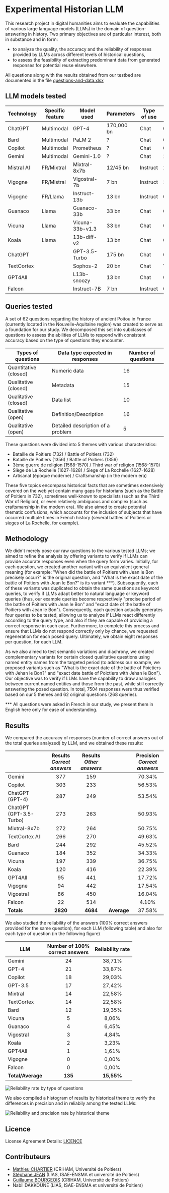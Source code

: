 # Experimental Historian LLM

This research project in digital humanities aims to evaluate the capabilities of various large language models (LLMs) in the domain of question-answering in history. Two primary objectives are of particular interest, both in substance and in form:
* to analyze the quality, the accuracy and the reliability of responses provided by LLMs across different levels of historical questions,
* to assess the feasibility of extracting predominant data from generated responses for potential reuse elsewhere.

All questions along with the results obtained from our testbed are documented in the file [questions-and-data.xlsx](questions-and-data.xlsx)

## LLM models tested

| Technology | Specific feature | Model used      | Parameters | Type of use | Release date |
|------------|------------------|-----------------|------------|-------------|--------------|
| ChatGPT    | Multimodal       | GPT-4           | 170,000 bn | Chat        | 03/2023      |
| Bard       | Multimodal       | PaLM 2          | ?          | Chat        | 03/2023      |
| Copilot    | Multimodal       | Prometheus      | ?          | Chat        | 09/2023      |
| Gemini     | Multimodal       | Gemini-1.0      | ?          | Chat        | 12/2023      |
| Mistral AI | FR/Mixtral       | Mixtral-8x7b    | 12/45 bn   | Instruct    | 12/2023      |
| Vigogne    | FR/Mistral       | Vigostral-7b    | 7 bn       | Instruct    | 10/2023      |
| Vigogne    | FR/Llama         | Instruct-13b    | 13 bn      | Instruct    | 03/2023      |
| Guanaco    | Llama            | Guanaco-33b     | 33 bn      | Chat        | 05/2023      |
| Vicuna     | Llama            | Vicuna-33b-v1.3 | 33 bn      | Chat        | 03/2023      |
| Koala      | Llama            | 13b-diff-v2     | 13 bn      | Chat        | 04/2023      |
| ChatGPT    |                  | GPT-3.5-Turbo   | 175 bn     | Chat        | 03/2022      |
| TextCortex |                  | Sophos-2        | 20 bn      | Chat        | ?            |
| GPT4All    |                  | L13b-snoozy     | 13 bn      | Chat        | 03/2023      |
| Falcon     |                  | Instruct-7B     | 7 bn       | Instruct    | 04/2023      |

## Queries tested

A set of 62 questions regarding the history of ancient Poitou in France (currently located in the Nouvelle-Aquitaine region) was created to serve as a foundation for our study. We decomposed this set into subclasses of questions to assess the abilities of LLMs to respond with consistent accuracy based on the type of questions they encounter.

| Types of questions    | Data type expected in responses   | Number of questions |
|-----------------------|-----------------------------------|---------------------|
| Quantitative (closed) | Numeric data                      |          16         |
| Qualitative (closed)  | Metadata                          |          15         |
| Qualitative (closed)  | Data list                         |          10         |
| Qualitative (open)    | Definition/Description            |          16         |
| Qualitative (open)    | Detailed description of a problem |          5          |

These questions were divided into 5 themes with various characteristics:

* Bataille de Poitiers (732) / Battle of Poitiers (732)
* Bataille de Poitiers (1356) / Battle of Poitiers (1356)
* 3ème guerre de religion (1568-1570) / Third war of religion (1568-1570)
* Siège de La Rochelle (1627-1628) / Siege of La Rochelle (1627-1628)
* Artisanat (époque moderne) / Craftsmanship (in the modern era)

These five topics encompass historical facts that are sometimes extensively covered on the web yet contain many gaps for historians (such as the Battle of Poitiers in 732), sometimes well-known to specialists (such as the Third War of Religion), or even relatively ambiguous and complex (such as craftsmanship in the modern era). We also aimed to create potential thematic confusions, which accounts for the inclusion of subjects that have occurred multiple times in French history (several battles of Poitiers or sieges of La Rochelle, for example).

## Methodology

We didn't merely pose our raw questions to the various tested LLMs; we aimed to refine the analysis by offering variants to verify if LLMs can provide accurate responses even when the query form varies. Initially, for each question, we created another variant with an equivalent general meaning (for example: "When did the battle of Poitiers with Jean le Bon precisely occur?" is the original question, and "What is the exact date of the battle of Poitiers with Jean le Bon?" is its variant ***). Subsequently, each of these variants was duplicated to obtain the same questions as keyword queries, to verify if LLMs adapt better to natural language or keyword queries (thus, our example queries become respectively "precise period of the battle of Poitiers with Jean le Bon" and "exact date of the battle of Poitiers with Jean le Bon"). Consequently, each question actually generates four queries to be tested, allowing us to analyze if LLMs react differently according to the query type, and also if they are capable of providing a correct response in each case. Furthermore, to complete this process and ensure that LLMs do not respond correctly only by chance, we requested regeneration for each posed query. Ultimately, we obtain eight responses per question, for each LLM.

As we also aimed to test semantic variations and diachrony, we created complementary variants for certain closed qualitative questions using named entity names from the targeted period (to address our example, we proposed variants such as "What is the exact date of the battle of Poictiers with Jehan le Bon?" and "exact date battle of Poictiers with Jehan le Bon"). Our objective was to verify if LLMs have the capability to draw analogies between current named entities and those from the past, while still correctly answering the posed question. In total, 7504 responses were thus verified based on our 5 themes and 62 original questions (268 queries).

*** All questions were asked in French in our study, we present them in English here only for ease of understanding.

## Results

We compared the accuracy of responses (number of correct answers out of the total queries analyzed) by LLM, and we obtained these results:

|&nbsp;|Results<br/>*Correct answers*|Results<br/>*Other answers* |&nbsp;|Precision<br/>*Correct answers*|
|-------------------------|:---------------:|:---------------:|:-------:|:---------------:|
| Gemini                  |       377       |       159       |&nbsp;   |      70.34%     |
| Copilot                 |       303       |       233       |&nbsp;   |      56.53%     |
| ChatGPT (GPT-4)         |       287       |       249       |&nbsp;   |      53.54%     |
| ChatGPT (GPT-3.5-Turbo) |       273       |       263       |&nbsp;   |      50.93%     |
| Mixtral-8x7b            |       272       |       264       |&nbsp;   |      50.75%     |
| TextCortex AI           |       266       |       270       |&nbsp;   |      49.63%     |
| Bard                    |       244       |       292       |&nbsp;   |      45.52%     |
| Guanaco                 |       184       |       352       |&nbsp;   |      34.33%     |
| Vicuna                  |       197       |       339       |&nbsp;   |      36.75%     |
| Koala                   |       120       |       416       |&nbsp;   |      22.39%     |
| GPT4All                 |       95        |       441       |&nbsp;   |      17.72%     |
| Vigogne                 |       94        |       442       |&nbsp;   |      17.54%     |
| Vigostral               |       86        |       450       |&nbsp;   |      16.04%     |
| Falcon                  |       22        |       514       |&nbsp;   |      4.10%      |
| **Totals**              |    **2820**     |     **4684**    | **Average**|      37.58%      |

We also studied the reliability of the answers (100% correct answers provided for the same question), for each LLM (following table) and also for each type of question (in the following figure)

| LLM           | Number of 100%<br/>correct answers | Reliability rate |
|---------------|:---------------:|:----------------:|
| Gemini        |       24        |      38,71%      |
| GPT-4         |       21        |      33,87%      |
| Copilot       |       18        |      29,03%      |
| GPT-3.5       |       17        |      27,42%      |
| Mixtral       |       14        |      22,58%      |
| TextCortex    |       14        |      22,58%      |
| Bard          |       12        |      19,35%      |
| Vicuna        |       5         |      8,06%       |
| Guanaco       |       4         |      6,45%       |
| Vigostral     |       3         |      4,84%       |
| Koala         |       2         |      3,23%       |
| GPT4All       |       1         |      1,61%       |
| Vigogne       |       0         |      0,00%       |
| Falcon        |       0         |      0,00%       |
| **Total/Average** |       **135**       |      **15,55%**      |

![Reliability rate by type of questions](images/Figure-2.jpg?raw=true "Reliability rate by type of questions")

We also compiled a histogram of results by historical theme to verify the differences in precision and in reliabily among the tested LLMs:

![Reliability and precision rate by historical theme](images/Figure-1.jpg?raw=true "Reliability and precision rate by historical theme")

## Licence

License Agreement Details: [LICENCE](LICENSE)

## Contributeurs

* [Mathieu CHARTIER](https://criham.labo.univ-poitiers.fr/membres/mathieu-chartier/) (CRIHAM, Université de Poitiers)
* [Stéphane JEAN](https://www.lias-lab.fr/members/stephanejean/) (LIAS, ISAE-ENSMA et université de Poitiers)
* [Guillaume BOURGEOIS](https://criham.labo.univ-poitiers.fr/membres/guillaume-bourgeois/) (CRIHAM, Université de Poitiers)
* Nabil DAKKOUNE (LIAS, ISAE-ENSMA et université de Poitiers)
